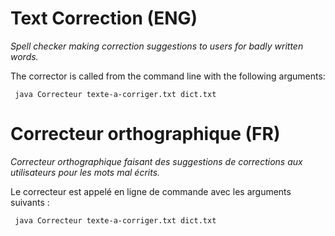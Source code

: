 
# Text Correction (ENG)

<i>Spell checker making correction suggestions to users
for badly written words.</i>

The corrector is called from the command line with the following arguments:

     java Correcteur texte-a-corriger.txt dict.txt


# Correcteur orthographique (FR)

<i>Correcteur orthographique faisant des suggestions de corrections aux utilisateurs
pour les mots mal écrits.</i>

Le correcteur est appelé en ligne de commande avec les arguments suivants :

     java Correcteur texte-a-corriger.txt dict.txt

